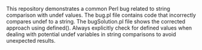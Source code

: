 This repository demonstrates a common Perl bug related to string comparison with undef values.  The bug.pl file contains code that incorrectly compares undef to a string. The bugSolution.pl file shows the corrected approach using defined().  Always explicitly check for defined values when dealing with potential undef variables in string comparisons to avoid unexpected results.